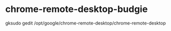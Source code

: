 # chrome-remote-desktop-budgie

gksudo gedit /opt/google/chrome-remote-desktop/chrome-remote-desktop
